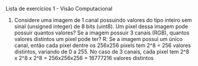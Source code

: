 Lista de exercícios 1 - Visão Computacional

1. Considere uma imagem de 1 canal possuindo valores do tipo inteiro sem sinal (unsigned integer) de 8 bits (uint8). Um pixel dessa imagem pode possuir quantos valores? Se a imagem possuir 3 canais (RGB), quantos valores distintos um pixel pode ter?
R: Se a imagem possui um único canal, então cada pixel dentre os 256x256 pixels tem 2^8 = 256 valores distintos, variando de 0 a 255. No caso de 3 canais, cada pixel tem 2^8 x 2^8 x 2^8 = 256x256x256 = 16777216 valores distintos